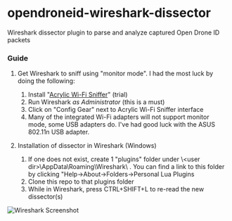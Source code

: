 # opendroneid-wireshark-dissector

Wireshark dissector plugin to parse and analyze captured Open Drone ID packets

### Guide

1. Get Wireshark to sniff using "monitor mode".  I had the most luck by doing the following:
    1. Install "[Acrylic Wi-Fi Sniffer](https://www.acrylicwifi.com/en/downloads-free-license-wifi-wireless-network-software-tools/download-acrylic-wi-fi-sniffer/)" (trial)
    2. Run Wireshark *as Administrator* (this is a must)
    3. Click on "Config Gear" next to Acrylic Wi-Fi Sniffer interface
    4. Many of the integrated Wi-Fi adapters will not support monitor mode, some USB adapters do.  I've had good luck with the ASUS 802.11n USB adapter.

2. Installation of dissector in Wireshark (Windows)
    1. If one does not exist, create 1 "plugins" folder under \\\<user dir\>\AppData\Roaming\Wireshark\ . You can find a link to this folder by clicking "Help->About->Folders->Personal Lua Plugins
    2. Clone this repo to that plugins folder
    3. While in Wireshark, press CTRL+SHIFT+L to re-read the new dissector(s)

![Wireshark Screenshot](https://github.com/opendroneid/wireshark-dissector/blob/main/img/screenshot.png)
